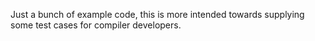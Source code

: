 Just a bunch of example code, this is more intended towards supplying some test cases for compiler developers.
